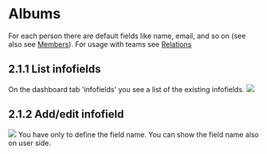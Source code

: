 # Albums

For each person there are default fields like name, email, and so on \(see also see [Members](members.md)\). For usage with teams see [Relations](relations.md)

## 2.1.1 List infofields

On the dashboard tab 'infofields' you see a list of the existing infofields. ![](https://github.com/XoopsDocs/wgteams-tutorial/tree/20ebc8ef689afce0df682fd4cec9cfb2ba6574b0/.gitbook/assets/infofields_list.png)

## 2.1.2 Add/edit infofield

![](https://github.com/XoopsDocs/wgteams-tutorial/tree/20ebc8ef689afce0df682fd4cec9cfb2ba6574b0/.gitbook/assets/infofields_add.png) You have only to define the field name. You can show the field name also on user side.

